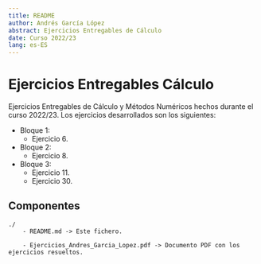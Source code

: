 ```yaml
---
title: README
author: Andrés García López
abstract: Ejercicios Entregables de Cálculo
date: Curso 2022/23
lang: es-ES
---
```


# Ejercicios Entregables Cálculo
Ejercicios Entregables de Cálculo y Métodos Numéricos hechos durante el curso 2022/23.
Los ejercicios desarrollados son los siguientes:
  - Bloque 1:
    - Ejercicio 6.
  - Bloque 2:
    - Ejercicio 8.
  - Bloque 3:
    - Ejercicio 11.
    - Ejercicio 30.

Componentes
-----------
    ./  
        - README.md -> Este fichero.
        
        - Ejercicios_Andres_Garcia_Lopez.pdf -> Documento PDF con los ejercicios resueltos.
